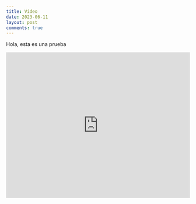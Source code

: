 ```yaml
---
title: Video
date: 2023-06-11
layout: post
comments: true
---
```

Hola, esta es una prueba  
 <iframe width="100%" height="400" src="https://www.youtube.com/embed/oXGegwLtGuA" frameborder="0" allowfullscreen></iframe>
